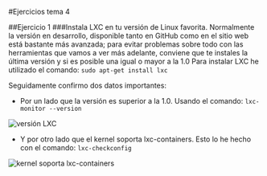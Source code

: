 #Ejercicios tema 4


##Ejercicio 1
###Instala LXC en tu versión de Linux favorita. Normalmente la versión en desarrollo, disponible tanto en GitHub como en el sitio web está bastante más avanzada; para evitar problemas sobre todo con las herramientas que vamos a ver más adelante, conviene que te instales la última versión y si es posible una igual o mayor a la 1.0
Para instalar LXC he utilizado el comando:
`sudo apt-get install lxc`

Seguidamente confirmo dos datos importantes:

* Por un lado que la versión es superior a la 1.0. Usando el comando: `lxc-monitor --version`

![versión LXC](https://www.dropbox.com/s/7f7zlshwif8xdhv/ejr1.2.png?dl=1)

* Y por otro lado que el kernel soporta lxc-containers. Esto lo he hecho con el comando: `lxc-checkconfig`

![kernel soporta lxc-containers](https://www.dropbox.com/s/u25004f1v8k4er6/ejr1.1.png?dl=1)


